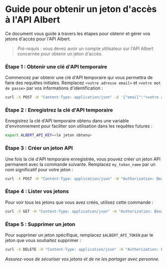 # Guide pour obtenir un jeton d'accès à l'API Albert

Ce document vous guide à travers les étapes pour obtenir et gérer vos jetons d'accès pour l'API Albert.

> *Pré-requis* : vous devez avoir un compte utilisateur sur l'API Albert concernée pour obtenir un jeton d'accès.

### Étape 1 : Obtenir une clé d'API temporaire

Commencez par obtenir une clé d'API temporaire qui vous permettra de faire des requêtes initiales. Remplacez `<votre adresse email>` et `<votre mot de passe>` par vos informations d'identification :

```bash
curl -X POST -H "Content-Type: application/json" -d '{"email":"<votre adresse email>","password":"<votre mot de passe>"}' https://albert-api-example/api/v2/sign_in
```

### Étape 2 : Enregistrez la clé d'API temporaire

Enregistrez la clé d'API temporaire obtenu dans une variable d'environnement pour faciliter son utilisation dans les requêtes futures :

```bash
export ALBERT_API_KEY=<le jeton obtenu>
```

### Étape 3 : Créer un jeton API

Une fois la clé d'API temporaire enregistrée, vous pouvez créer un jeton API permanent avec la commande suivante. Remplacez `my_token_name` par un nom significatif pour votre jeton :

```bash
curl -X POST -H "Content-Type: application/json" -H "Authorization: Bearer $ALBERT_API_KEY" -d '{"name":"my_token_name"}' https://albert-api-example/api/v2/user/token/new
```

### Étape 4 : Lister vos jetons

Pour voir tous les jetons que vous avez créés, utilisez cette commande :

```bash
curl -X GET -H "Content-Type: application/json" -H "Authorization: Bearer $ALBERT_API_KEY" https://albert-api-example/api/v2/user/token
```

### Étape 5 : Supprimer un jeton

Pour supprimer un jeton spécifique, remplacez `$ALBERT_API_TOKEN` par le jeton que vous souhaitez supprimer :

```bash
curl -X DELETE -H "Content-Type: application/json" -H "Authorization: Bearer $ALBERT_API_KEY" https://albert-api-example/api/v2/user/token/$ALBERT_API_TOKEN
```

*Assurez-vous de sécuriser vos jetons et de ne les partager avec personne.*
